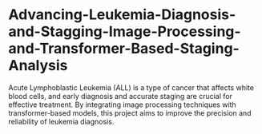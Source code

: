 # Advancing-Leukemia-Diagnosis-and-Stagging-Image-Processing-and-Transformer-Based-Staging-Analysis
Acute Lymphoblastic Leukemia (ALL) is a type of cancer that affects white blood cells, and early diagnosis and accurate staging are crucial for effective treatment. By integrating image processing techniques with transformer-based models, this project aims to improve the precision and reliability of leukemia diagnosis.
